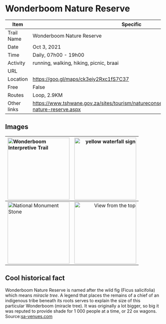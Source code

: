 # Wonderboom Nature Reserve

Item | Specific
-----| ---------
Trail Name | Wonderboom Nature Reserve 
Date | Oct 3, 2021
Time | Daily, 07h00 - 19h00
Activity | running, walking, hiking, picnic, braai
URL |
Location| https://goo.gl/maps/ck3eiy2Rxc1fS7C37
Free | False
Routes | Loop, 2.9KM
Other links |https://www.tshwane.gov.za/sites/tourism/natureconservation/pages/wonderboom-nature-reserve.aspx

## Images

|<img width="200" alt="Wonderboom Interpretive Trail" src="https://github.com/Fruitymo/trails-data/blob/main/trails/gauteng/wb-interpretive-trail.jpg">|<img width="200" alt="yellow waterfall sign" src="https://github.com/Fruitymo/trails-data/blob/main/trails/gauteng/wb-waterfall.jpg">|
| :---   |   ---: |
<img width="200" alt="National Monument Stone" src="https://github.com/Fruitymo/trails-data/blob/main/trails/gauteng/wb-stone-national-monument.jpg">|<img width="200" alt="View from the top" src="https://github.com/Fruitymo/trails-data/blob/main/trails/gauteng/wb-view-of-pta-north.jpg">

## Cool historical fact

Wonderboom Nature Reserve is named after the wild fig (Ficus salicifolia) which means *miracle tree*.
A legend that places the remains of a chief of an indigenous tribe beneath its roots serves to explain the size of this particular Wonderboom (miracle tree). It was originally a lot bigger, so big it was reputed to provide shade for 1 000 people at a time, or 22 ox wagons. Source:[sa-venues.com](https://www.sa-venues.com/game-reserves/wonderboom.php)

